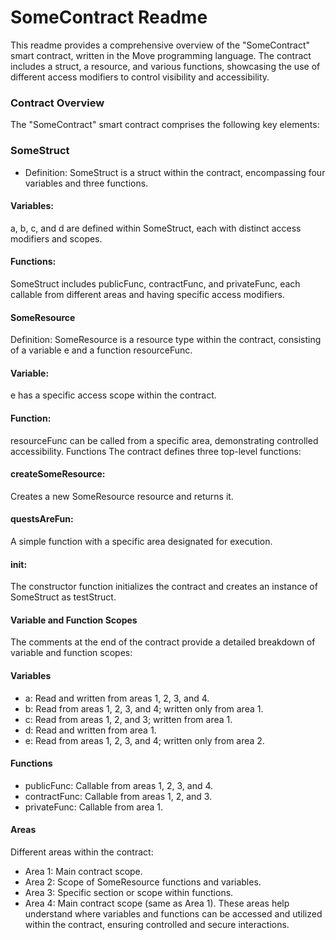 # SomeContract Readme
This readme provides a comprehensive overview of the "SomeContract" smart contract, written in the Move programming language. The contract includes a struct, a resource, and various functions, showcasing the use of different access modifiers to control visibility and accessibility.

### Contract Overview
The "SomeContract" smart contract comprises the following key elements:

### SomeStruct
- Definition: SomeStruct is a struct within the contract, encompassing four variables and three functions.

#### Variables:
a, b, c, and d are defined within SomeStruct, each with distinct access modifiers and scopes.

#### Functions:
SomeStruct includes publicFunc, contractFunc, and privateFunc, each callable from different areas and having specific access modifiers.

#### SomeResource
Definition: SomeResource is a resource type within the contract, consisting of a variable e and a function resourceFunc.

#### Variable:
e has a specific access scope within the contract.

#### Function:
resourceFunc can be called from a specific area, demonstrating controlled accessibility.
Functions
The contract defines three top-level functions:

#### createSomeResource:
Creates a new SomeResource resource and returns it.

#### questsAreFun:
A simple function with a specific area designated for execution.

#### init:
The constructor function initializes the contract and creates an instance of SomeStruct as testStruct.

#### Variable and Function Scopes
The comments at the end of the contract provide a detailed breakdown of variable and function scopes:

#### Variables
- a: Read and written from areas 1, 2, 3, and 4.
- b: Read from areas 1, 2, 3, and 4; written only from area 1.
- c: Read from areas 1, 2, and 3; written from area 1.
- d: Read and written from area 1.
- e: Read from areas 1, 2, 3, and 4; written only from area 2.

#### Functions
- publicFunc: Callable from areas 1, 2, 3, and 4.
- contractFunc: Callable from areas 1, 2, and 3.
- privateFunc: Callable from area 1.

#### Areas
Different areas within the contract:

- Area 1: Main contract scope.
- Area 2: Scope of SomeResource functions and variables.
- Area 3: Specific section or scope within functions.
- Area 4: Main contract scope (same as Area 1).
These areas help understand where variables and functions can be accessed and utilized within the contract, ensuring controlled and secure interactions.